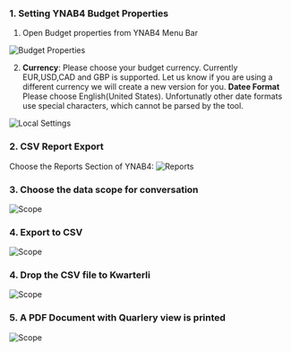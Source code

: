 


### 1. Setting YNAB4 Budget Properties
1. Open Budget properties from YNAB4 Menu Bar 
   

![Budget Properties ](/images/BdgtPrpties.png)

2. **Currency**: Please choose your budget currency. Currently EUR,USD,CAD and GBP is supported. Let us know if you are using a different currency we will create a new version for you. 
**Datee Format**  Please choose English(United States). Unfortunatly other date formats use special characters, which cannot be parsed by the tool. 

![Local Settings ](/images/LocalSettings.png)

### 2. CSV Report Export
Choose the Reports Section of YNAB4:
![Reports ](/images/Reports.png)


### 3. Choose the data scope for conversation 
![Scope ](/images/scope.png)


### 4. Export to CSV
![Scope ](/images/Ynab4%20Export.png) 


### 4. Drop the CSV file to Kwarterli
![Scope ](/images/Kwarterli%20Drop.png) 

### 5. A PDF Document with Quarlery view is printed
![Scope ](/images/output.png) 
